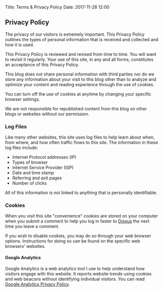 Title: Terms & Privacy Policy
Date: 2017-11-28 12:00

## Privacy Policy

The privacy of our visitors is extremely important. This Privacy Policy outlines the types of personal information that is received and collected and how it is used.

This Privacy Policy is reviewed and revised from time to time. You will want to revisit it regularly. Your use of this site, in any and all forms, constitutes an acceptance of this Privacy Policy.

This blog does not share personal information with third parties nor do we store any information about your visit to this blog other than to analyze and optimize your content and reading experience through the use of cookies.

You can turn off the use of cookies at anytime by changing your specific browser settings.

We are not responsible for republished content from this blog on other blogs or websites without our permission.

### Log Files

Like many other websites, this site uses log files to help learn about when, from where, and how often traffic flows to this site. The information in these log files include:

* Internet Protocol addresses (IP)
* Types of browser
* Internet Service Provider (ISP)
* Date and time stamp
* Referring and exit pages
* Number of clicks

All of this information is not linked to anything that is personally identifiable.

### Cookies

When you visit this site "convenience" cookies are stored on your computer when you submit a comment to help you log in faster to [Disqus](http://disqus.com) the next time you leave a comment.

If you wish to disable cookies, you may do so through your web browser options. Instructions for doing so can be found on the specific web browsers' websites.

#### Google Analytics

Google Analytics is a web analytics tool I use to help understand how visitors engage with this website. It reports website trends using cookies and web beacons without identifying individual visitors. You can read [Google Analytics Privacy Policy](http://www.google.com/analytics/learn/privacy.html).